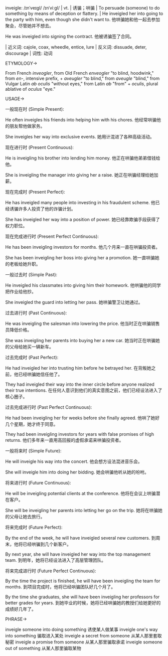 inveigle: /ɪnˈveɪɡl/ /ɪnˈviːɡl/ | vt. | 诱骗；哄骗 | To persuade (someone) to do something by means of deception or flattery. |  He inveigled her into going to the party with him, even though she didn't want to.  他哄骗她和他一起去参加聚会，尽管她并不想去。

He was inveigled into signing the contract. 他被诱骗签了合同。

| 近义词: cajole, coax, wheedle, entice, lure | 反义词: dissuade, deter, discourage | 词性: 动词


ETYMOLOGY->

From French *inveogler*, from Old French *enveogler* "to blind, hoodwink," from *en-*, intensive prefix, + *aveugler* "to blind," from *aveugle* "blind," from Vulgar Latin *ab oculis* "without eyes," from Latin *ab* "from" + *oculis*, plural ablative of *oculus* "eye."


USAGE->

一般现在时 (Simple Present):

He often inveigles his friends into helping him with his chores. 他经常哄骗他的朋友帮他做家务。

She inveigles her way into exclusive events. 她用计混进了各种高级活动。


现在进行时 (Present Continuous):

He is inveigling his brother into lending him money. 他正在哄骗他弟弟借钱给他。

She is inveigling the manager into giving her a raise. 她正在哄骗经理给她加薪。


现在完成时 (Present Perfect):

He has inveigled many people into investing in his fraudulent scheme. 他已经诱骗许多人投资了他的诈骗计划。

She has inveigled her way into a position of power. 她已经靠欺骗手段获得了权力职位。


现在完成进行时 (Present Perfect Continuous):

He has been inveigling investors for months. 他几个月来一直在哄骗投资者。

She has been inveigling her boss into giving her a promotion.  她一直哄骗她的老板给她升职。


一般过去时 (Simple Past):

He inveigled his classmates into giving him their homework. 他哄骗他的同学把作业给他抄。

She inveigled the guard into letting her pass. 她哄骗警卫让她通过。


过去进行时 (Past Continuous):

He was inveigling the salesman into lowering the price. 他当时正在哄骗销售员降低价格。

She was inveigling her parents into buying her a new car. 她当时正在哄骗她的父母给她买一辆新车。


过去完成时 (Past Perfect):

He had inveigled her into trusting him before he betrayed her. 在背叛她之前，他已经哄骗她信任他了。

They had inveigled their way into the inner circle before anyone realized their true intentions.  在任何人意识到他们的真实意图之前，他们已经设法进入了核心圈子。


过去完成进行时 (Past Perfect Continuous):

He had been inveigling her for weeks before she finally agreed.  他哄了她好几个星期，她才终于同意。

They had been inveigling investors for years with false promises of high returns. 他们多年来一直用高回报的虚假承诺来哄骗投资者。


一般将来时 (Simple Future):

He will inveigle his way into the concert. 他会想方设法混进音乐会。

She will inveigle him into doing her bidding. 她会哄骗他听从她的吩咐。


将来进行时 (Future Continuous):

He will be inveigling potential clients at the conference. 他将在会议上哄骗潜在客户。

She will be inveigling her parents into letting her go on the trip. 她将在哄骗她的父母让她去旅行。


将来完成时 (Future Perfect):

By the end of the week, he will have inveigled several new customers. 到周末，他将已经哄骗到几个新客户。

By next year, she will have inveigled her way into the top management team. 到明年，她将已经设法进入了高层管理团队。


将来完成进行时 (Future Perfect Continuous):

By the time the project is finished, he will have been inveigling the team for months. 到项目完成时，他将已经哄骗团队好几个月了。

By the time she graduates, she will have been inveigling her professors for better grades for years. 到她毕业的时候，她将已经哄骗她的教授们给她更好的成绩好几年了。



PHRASE->

inveigle someone into doing something 诱使某人做某事
inveigle one's way into something 骗取进入某处
inveigle a secret from someone 从某人那里套取秘密
inveigle a promise from someone 从某人那里骗取承诺
inveigle someone out of something 从某人那里骗取某物
